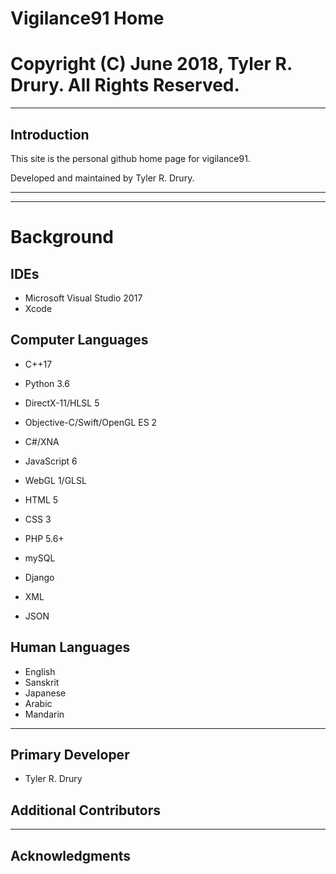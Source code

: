 # Vigilance91 Home
# Copyright (C) June 2018, Tyler R. Drury. All Rights Reserved.

---

## Introduction

This site is the personal github home page for vigilance91.

Developed and maintained by Tyler R. Drury.

---

---

# Background

## IDEs

* Microsoft Visual Studio 2017
* Xcode

## Computer Languages

* C++17
* Python 3.6
* DirectX-11/HLSL 5
* Objective-C/Swift/OpenGL ES 2
* C#/XNA

* JavaScript 6
* WebGL 1/GLSL
* HTML 5
* CSS 3

* PHP 5.6+
* mySQL
* Django
* XML
* JSON

## Human Languages

* English
* Sanskrit
* Japanese
* Arabic
* Mandarin

---

## Primary Developer

* Tyler R. Drury


## Additional Contributors



---
    
## Acknowledgments
    
    